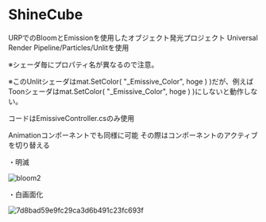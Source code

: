 # ShineCube

URPでのBloomとEmissionを使用したオブジェクト発光プロジェクト
Universal Render Pipeline/Particles/Unlitを使用

※シェーダ毎にプロパティ名が異なるので注意。

※このUnlitシェーダはmat.SetColor( "_Emissive_Color", hoge ) )だが、例えばToonシェーダはmat.SetColor( "_Emissive_Color", hoge ) )にしないと動作しない。

コードはEmissiveController.csのみ使用

Animationコンポーネントでも同様に可能
その際はコンポーネントのアクティブを切り替える

・明滅

![bloom2](https://user-images.githubusercontent.com/20298043/97674669-4307be00-1ad1-11eb-93d6-aaab68995daa.gif)

・白画面化

![7d8bad59e9fc29ca3d6b491c23fc693f](https://user-images.githubusercontent.com/20298043/97674004-1901cc00-1ad0-11eb-91e7-f757f2535fd4.gif)


